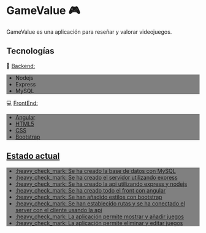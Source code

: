 <style>
ul{
  background-color: gray;
  }
</style>

# GameValue :video_game: 
GameValue es una aplicación para reseñar y valorar videojuegos.

## Tecnologías
:floppy_disk: <u>Backend:</u>
<ul>
<li>Nodejs</li><li>Express</li><li>MySQL</li>
</ul>

:computer: <u>FrontEnd:</ul>
<ul>
<li>Angular</li><li>HTML5</li><li>CSS</li><li>Bootstrap</li>
</ul>

## Estado actual
<ul>
<li>:heavy_check_mark: Se ha creado la base de datos con MySQL</li>
<li>:heavy_check_mark: Se ha creado el servidor utilizando express </li>
<li>:heavy_check_mark: Se ha creado la api utilizando express y nodejs</li>
<li>:heavy_check_mark: Se ha creado todo el front con angular</li>
<li>:heavy_check_mark: Se han añadido estilos con bootstrap</li>
<li>:heavy_check_mark: Se han establecido rutas y se ha conectado el server con el cliente usando la api</li>
<li>:heavy_check_mark: La aplicación permite mostrar y añadir juegos</li>
<li>:heavy_check_mark: La aplicación permite eliminar y editar juegos</li>
</ul>
